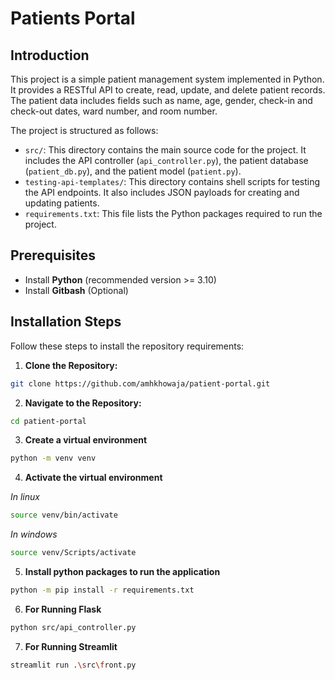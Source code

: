 # Patients Portal

## Introduction

This project is a simple patient management system implemented in Python. It provides a RESTful API to create, read, update, and delete patient records. The patient data includes fields such as name, age, gender, check-in and check-out dates, ward number, and room number.

The project is structured as follows:

- `src/`: This directory contains the main source code for the project. It includes the API controller (`api_controller.py`), the patient database (`patient_db.py`), and the patient model (`patient.py`).
- `testing-api-templates/`: This directory contains shell scripts for testing the API endpoints. It also includes JSON payloads for creating and updating patients.
- `requirements.txt`: This file lists the Python packages required to run the project.

## Prerequisites

- Install **Python** (recommended version >= 3.10)
- Install **Gitbash** (Optional)

## Installation Steps

Follow these steps to install the repository requirements:

1. **Clone the Repository:**

```bash
git clone https://github.com/amhkhowaja/patient-portal.git
```

2. **Navigate to the Repository:**
```bash
cd patient-portal
```

3. **Create a virtual environment**
```bash
python -m venv venv
```

4. **Activate the virtual environment**

*In linux*

```bash
source venv/bin/activate
```

*In windows*
```bash
source venv/Scripts/activate
```

5. **Install python packages to run the application**
```bash
python -m pip install -r requirements.txt
```

6. **For Running Flask**
```bash
python src/api_controller.py
```

7. **For Running Streamlit**
```bash
streamlit run .\src\front.py
```
